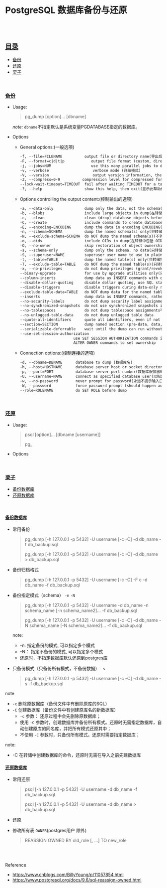 # PostgreSQL 数据库备份与还原

</br></br>

## [目录](#目录)

* [备份](#备份)
* [还原](#还原)
* [栗子](#栗子)

</br>

### [备份](#目录)

* Usage:

  > pg_dump [option]... [dbname]

    *note:*
    `dbname`不指定默认是系统变量PGDATABASE指定的数据库。

* Options

  * General options:(一般选项)

      ```md
      -f, --file=FILENAME          output file or directory name(导出后保存的文件名)
      -F, --format=c|d|t|p            output file format (custom, directory, tar, plain text (default))(导出文件的格式,默认纯文本)
      -j, --jobs=NUM                  use this many parallel jobs to dump(并行数)
      -v, --verbose                　  verbose mode (详细模式)
      -V, --version                　  output version information, then exit(输出版本信息, 然后退出)
      -Z, --compress=0-9          compression level for compressed formats(被压缩格式的压缩级别)
      --lock-wait-timeout=TIMEOUT  fail after waiting TIMEOUT for a table lock(在等待表锁超时后操作失败)
      -?, --help                   show this help, then exit(显示此帮助信息, 然后退出)
      ```

  * Options controlling the output content:(控制输出的选项)

      ```md
      -a, --data-only              dump only the data, not the schema(只导出数据，不包括模式)
      -b, --blobs                  include large objects in dump(在转储中包括大对象)
      -c, --clean                  clean (drop) database objects before recreating(在重新创建之前，先清除（删除）数据库对象)
      -C, --create                 include commands to create database in dump(在转储中包括命令,以便创建数据库（包括建库语句，无需在导入之前先建数据库）)
      -E, --encoding=ENCODING      dump the data in encoding ENCODING(转储以ENCODING形式编码的数据)
      -n, --schema=SCHEMA          dump the named schema(s) only(只转储指定名称的模式)
      -N, --exclude-schema=SCHEMA  do NOT dump the named schema(s)(不转储已命名的模式)
      -o, --oids                   include OIDs in dump(在转储中包括 OID)
      -O, --no-owner               skip restoration of object ownership in plain-text format(跳过以纯文本格式恢复对象所属者)
      -s, --schema-only            dump only the schema, no data(只转储模式, 不包括数据(不导出数据))
      -S, --superuser=NAME         superuser user name to use in plain-text format(在转储中, 指定的超级用户名)
      -t, --table=TABLE            dump the named table(s) only(只转储指定名称的表)
      -T, --exclude-table=TABLE    do NOT dump the named table(s)(只转储指定名称的表)
      -x, --no-privileges          do not dump privileges (grant/revoke)不要转储权限 (grant/revoke)
      --binary-upgrade             for use by upgrade utilities only(只能由升级工具使用)
      --column-inserts             dump data as INSERT commands with column names(以带有列名的INSERT命令形式转储数据)
      --disable-dollar-quoting     disable dollar quoting, use SQL standard quoting(取消美元 (符号) 引号, 使用 SQL 标准引号)
      --disable-triggers           disable triggers during data-only restore在只恢复数据的过程中禁用触发器
      --exclude-table-data=TABLE   do NOT dump data for the named table(s)(以INSERT命令，而不是COPY命令的形式转储数据)
      --inserts                    dump data as INSERT commands, rather than COPY
      --no-security-labels         do not dump security label assignments
      --no-synchronized-snapshots  do not use synchronized snapshots in parallel jobs
      --no-tablespaces             do not dump tablespace assignments不转储表空间分配信息
      --no-unlogged-table-data     do not dump unlogged table data
      --quote-all-identifiers      quote all identifiers, even if not key words
      --section=SECTION            dump named section (pre-data, data, or post-data)
      --serializable-deferrable    wait until the dump can run without anomalies
      --use-set-session-authorization
                              use SET SESSION AUTHORIZATION commands instead of
                              ALTER OWNER commands to set ownership
      ```

  * Connection options:(控制连接的选项)

      ```md
      -d, --dbname=DBNAME      database to dump (数据库名)
      -h, --host=HOSTNAME      database server host or socket directory(数据库服务器的主机名或套接字目录)
      -p, --port=PORT          database server port number(数据库服务器的端口号)
      -U, --username=NAME      connect as specified database user(以指定的数据库用户联接)
      -w, --no-password        never prompt for password(永远不提示输入口令)
      -W, --password           force password prompt (should happen automatically)(强制口令提示 (自动))
      --role=ROLENAME          do SET ROLE before dump
      ```

</br>

### [还原](#目录)

* Usage:

  > psql [option]... [dbname [username]]
  >
  > pg_

* Options

</br>

### [栗子](#目录)

* [备份数据库](#备份数据库)
* [还原数据库](#还原数据库)

</br>

#### [备份数据库](#栗子)

* 常用备份
  > pg_dump [-h 127.0.0.1 -p 5432] -U username [-c -C] -d db_name  -f db_backup.sql
  >
  > pg_dump [-h 127.0.0.1 -p 5432] -U username [-c -C] -d db_name > db_backup.sql

* 备份归档格式
  > pg_dump [-h 127.0.0.1 -p 5432] -U username [-c -C] -F c -d db_name  -f db_backup.sql

* 备份指定模式（schema） `-n` `-N`
  > pg_dump [-h 127.0.0.1 -p 5432] -U username -d db_name -n schema_name [-n schema_name2]... -f db_backup.sql
  >
  > pg_dump [-h 127.0.0.1 -p 5432] -U username  [-c -C] -d db_name -N schema_name [-N schema_name2]... -f db_backup.sql
  
  note:
  * -n: 指定备份的模式, 可以指定多个模式
  * -N： 指定不备份的模式, 可以指定多个模式
  * 还原时，不指定数据库默认还原到postgres库

* 只备份模式（只备份所有模式，不备份数据） `-s`
  > pg_dump [-h 127.0.0.1 -p 5432] -U username [-c -C] -d db_name -s -f db_backup.sql

note

* `-c` 删除原数据库（备份文件中有删除原库的SQL）
* `-C` 创建数据库（备份文件中有创建原库名的新数据库）
  * `-c` 参数： 还原过程中会先删除原数据库；
  * 使用 `-C` 参数时，创建数据库并备份所有模式。还原时无需指定数据库，自动创建原库的同名库，并把所有模式还原其中；
  * 不使用 `-C` 参数时，只备份所有模式。还原时需要指定数据库；

note:

* -C 在转储中创建数据库的命令，还原时无需在导入之前先建数据库

#### [还原数据库](#栗子)

* 常用还原
  > psql [-h 127.0.0.1 -p 5432] -U username -d db_name -f db_backup.sql
  >
  > psql [-h 127.0.0.1 -p 5432] -U username -d db_name > db_backup.sql

* 还原

* 修改所有表 `OWNER`(postgres用户 除外)
  
  > REASSIGN OWNED BY old_role [, ...] TO new_role

</br></br>

Reference

* <https://www.cnblogs.com/BillyYoung/p/11057854.html>
* <https://www.postgresql.org/docs/9.6/sql-reassign-owned.html>
